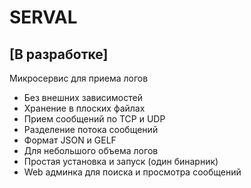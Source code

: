 # SERVAL
## [В разработке]
Микросервис для приема логов
- Без внешних зависимостей 
- Хранение в плоских файлах
- Прием сообщений по TCP и UDP
- Разделение потока сообщений  
- Формат JSON и GELF
- Для небольшого объема логов
- Простая установка и запуск (один бинарник)
- Web админка для поиска и просмотра сообщений
